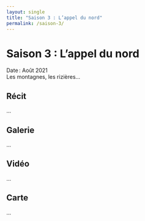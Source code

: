 ```yaml
---
layout: single
title: "Saison 3 : L’appel du nord"
permalink: /saison-3/
---
```


# Saison 3 : L’appel du nord

Date : Août 2021  
Les montagnes, les rizières...

## Récit

...

## Galerie

...

## Vidéo

...

## Carte

...